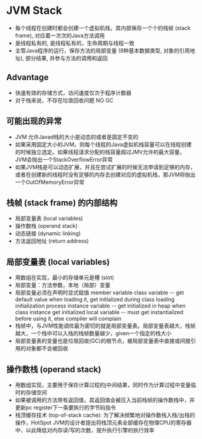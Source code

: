# JVM Stack


* 每个线程在创建时都会创建一个虚拟机栈，其内部保存一个个的栈帧 (stack frame), 对应着一次次的Java方法调用
* 是线程私有的, 是线程私有的，生命周期与线程一致
* 主管Java程序的运行，保存方法的局部变量 (8种基本数据类型, 对象的引用地址), 部分结果, 并参与方法的调用和返回


## Advantage

* 快速有效的存储方式，访问速度仅次于程序计数器
* 对于栈来说，不存在垃圾回收问题 NO GC



## 可能出现的异常

* JVM 允许Javad栈的大小是动态的或者是固定不变的
* 如果采用固定大小的JVM，则每个线程的Java虚拟机栈容量可以在线程创建的时候独立选定。如果线程请求分配的栈容量超过JMV允许的最大容量，JVM会抛出一个StackOverflowError异常
* 如果JVM栈是可以动态扩展，并且在尝试扩展的时候无法申请到足够的内存，或者在创建新的线程时没有足够的内存去创建对应的虚拟机栈，那JVM将抛出一个OutOfMemoryError异常



## 栈帧 (stack frame) 的内部结构

* 局部变量表 (local variables)
* 操作数栈 (operand stack)
* 动态链接 (dynamic linking)
* 方法返回地址 (return address)



## 局部变量表 (local variables)

* 用数组在实现，最小的存储单元是槽 (slot)
* 局部变量：方法参数，本地（局部）变量
* 局部变量必须在声明时显式赋值
member variable
    class variable -- get default value when loading it, get initialized during class loading initialization process
    instance variable -- get initialized in heap when class instance get initialized
local variable -- must get instantialized before using it, else compiler will complain
* 栈帧中，与JVM性能调优最为密切的就是局部变量表。局部变量表越大，栈帧越大，一个栈中可以入栈的栈帧数量越少，given一个指定的栈大小
* 局部变量表的变量也是垃圾回收(GC)的根节点，被局部变量表中直接或间接引用的对象都不会被回收



## 操作数栈 (operand stack)

* 用数组实现，主要用于保存计算过程的j中间结果，同时作为计算过程中变量临时的存储空间
* 如果被调用的方法带有返回值，其返回值会被压入当前栈帧的操作数栈中，并更新pc register下一条要执行的字节码指令
* 栈顶缓存技术 (top-of-stack cache): 为了解决频繁地对操作数栈入栈/出栈的操作，HotSpot JVM的设计者提出将栈顶元素全部缓存在物理CPU的寄存器中，以此降低对内存读/写的次数，提升执行引擎的执行效率





